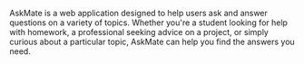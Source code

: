 AskMate is a web application designed to help users ask and answer questions on a variety of topics. Whether you're a student looking for help with homework, a professional seeking advice on a project, or simply curious about a particular topic, AskMate can help you find the answers you need.
